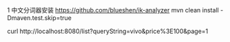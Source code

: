 1 中文分词器安装
https://github.com/blueshen/ik-analyzer
mvn clean install -Dmaven.test.skip=true

curl http://localhost:8080/list?queryString=vivo&price%3E100&page=1